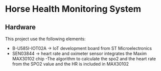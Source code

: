 
# Horse Health Monitoring System

## Hardware

This project use the following elements:
- B-U585I-IOT02A -> IoT development board from ST Microelectronics 
- SEN03844 -> heart rate and oximeter sensor integrates the Maxim MAX30102 chip
    -The algorithm to calculate the spo2 and the heart rate from the SPO2 value and the HR is included in MAX30102